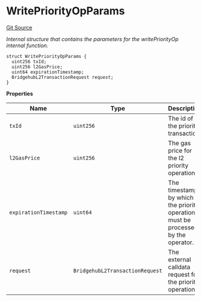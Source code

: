 # WritePriorityOpParams
[Git Source](https://github.com/matter-labs/zksync-contracts/blob/a1506a91fd7e3b73aa6fe10caf12e32f39e26211/contracts/l1-contracts/common/Messaging.sol)

*Internal structure that contains the parameters for the writePriorityOp
internal function.*


```solidity
struct WritePriorityOpParams {
  uint256 txId;
  uint256 l2GasPrice;
  uint64 expirationTimestamp;
  BridgehubL2TransactionRequest request;
}
```

**Properties**

|Name|Type|Description|
|----|----|-----------|
|`txId`|`uint256`|The id of the priority transaction.|
|`l2GasPrice`|`uint256`|The gas price for the l2 priority operation.|
|`expirationTimestamp`|`uint64`|The timestamp by which the priority operation must be processed by the operator.|
|`request`|`BridgehubL2TransactionRequest`|The external calldata request for the priority operation.|

